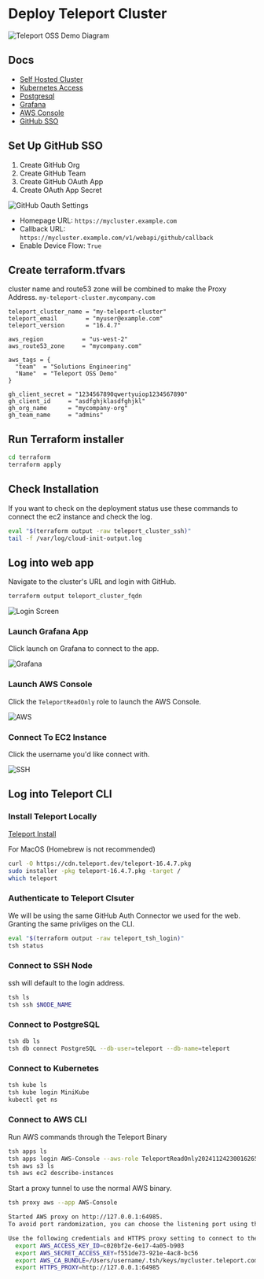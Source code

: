 # Deploy Teleport Cluster

![Teleport OSS Demo Diagram](./img/AWS-OSS-Teleport-Demo.png "Teleport OSS Demo Diagram")


## Docs
* [Self Hosted Cluster](https://goteleport.com/docs/admin-guides/deploy-a-cluster/linux-demo/)
* [Kubernetes Access](https://goteleport.com/docs/enroll-resources/kubernetes-access/getting-started/)
* [Postgresql](https://goteleport.com/docs/enroll-resources/database-access/enroll-self-hosted-databases/postgres-self-hosted/)
* [Grafana](https://goteleport.com/docs/enroll-resources/application-access/getting-started/)
* [AWS Console](https://goteleport.com/docs/enroll-resources/application-access/cloud-apis/aws-console/)
* [GitHub SSO](https://goteleport.com/docs/admin-guides/access-controls/sso/github-sso/#step-24-create-a-github-authentication-connector/)

## Set Up GitHub SSO

1. Create GitHub Org
1. Create GitHub Team
1. Create GitHub OAuth App
1. Create OAuth App Secret

![GitHub Oauth Settings](./img/github-oauth.png)
* Homepage URL: `https://mycluster.example.com`
* Callback URL: `https://mycluster.example.com/v1/webapi/github/callback`
* Enable Device Flow: `True`


## Create terraform.tfvars

cluster name and route53 zone will be combined to make the Proxy Address. `my-teleport-cluster.mycompany.com`

```hcl
teleport_cluster_name = "my-teleport-cluster"
teleport_email        = "myuser@example.com"
teleport_version      = "16.4.7"

aws_region           = "us-west-2"
aws_route53_zone     = "mycompany.com"

aws_tags = {
  "team"  = "Solutions Engineering"
  "Name"  = "Teleport OSS Demo"
}

gh_client_secret = "1234567890qwertyuiop1234567890"
gh_client_id     = "asdfghjklasdfghjkl"
gh_org_name      = "mycompany-org"
gh_team_name     = "admins"
```

## Run Terraform installer

```sh
cd terraform
terraform apply
```

## Check Installation

If you want to check on the deployment status use these commands to connect the ec2 instance and check the log.
```sh
eval "$(terraform output -raw teleport_cluster_ssh)"
tail -f /var/log/cloud-init-output.log
```

## Log into web app

Navigate to the cluster's URL and login with GitHub.

```sh
terraform output teleport_cluster_fqdn
```
![Login Screen](./img/login-screen.png)

### Launch Grafana App

Click launch on Grafana to connect to the app.

![Grafana](./img/grafana-launch.png)

### Launch AWS Console

Click the `TeleportReadOnly` role to launch the AWS Console.

![AWS](./img/aws-launch.png)

### Connect To EC2 Instance

Click the username you'd like connect with.

![SSH](./img/ssh-launch.png)

## Log into Teleport CLI

### Install Teleport Locally

[Teleport Install](https://goteleport.com/docs/installation/)

For MacOS (Homebrew is not recommended)
```sh
curl -O https://cdn.teleport.dev/teleport-16.4.7.pkg
sudo installer -pkg teleport-16.4.7.pkg -target /
which teleport
```

### Authenticate to Teleport Clsuter

We will be using the same GitHub Auth Connector we used for the web. Granting the same privliges on the CLI. 
```sh
eval "$(terraform output -raw teleport_tsh_login)"
tsh status
```

### Connect to SSH Node

ssh will default to the login address. 

```sh
tsh ls
tsh ssh $NODE_NAME
```

### Connect to PostgreSQL

```sh
tsh db ls
tsh db connect PostgreSQL --db-user=teleport --db-name=teleport
```

### Connect to Kubernetes

```sh
tsh kube ls
tsh kube login MiniKube
kubectl get ns
```

### Connect to AWS CLI

Run AWS commands through the Teleport Binary
```sh
tsh apps ls
tsh apps login AWS-Console --aws-role TeleportReadOnly20241124230016265200000003
tsh aws s3 ls
tsh aws ec2 describe-instances
```

Start a proxy tunnel to use the normal AWS binary.
```sh
tsh proxy aws --app AWS-Console

Started AWS proxy on http://127.0.0.1:64985.
To avoid port randomization, you can choose the listening port using the --port flag.

Use the following credentials and HTTPS proxy setting to connect to the proxy:
  export AWS_ACCESS_KEY_ID=c020bf2e-6e17-4a05-b903
  export AWS_SECRET_ACCESS_KEY=f551de73-921e-4ac8-bc56
  export AWS_CA_BUNDLE=/Users/username/.tsh/keys/mycluster.teleport.com/username-app/mycluster.teleport.com/AWS-Console-localca.pem
  export HTTPS_PROXY=http://127.0.0.1:64985
```
